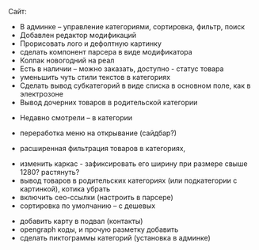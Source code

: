 
Сайт:
+ В админке – управление категориями, сортировка, фильтр, поиск
+ Добавлен редактор модификаций
+ Прорисовать лого и дефолтную картинку
+ сделать компонент парсера в виде модификатора
+ Колпак новогодний на реал
+ Есть в наличии – можно заказать, доступно - статус товара
+ уменьшить чуть стили текстов в категориях
+ Сделать вывод субкатегорий в виде списка в основном поле, как в электрозоне
+ Вывод дочерних товаров в родительской категории
- Недавно смотрели – в категории
+ переработка меню на открывание (сайдбар?)
- расширенная фильтрация товаров в категориях,
+ изменить каркас - зафиксировать его ширину при размере свыше 1280? растянуть?
+ вывод товаров в родительских категориях (или подкатегории с картинкой), котика убрать
+ включить сео-ссылки (настроить в парсере)
+ сортировка по умолчанию – с дешевых 
- добавить карту в подвал (контакты)
- opengraph коды, и прочую разметку добавить
- сделать пиктограммы категорий (установка в админке)



